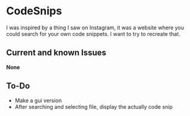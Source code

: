 # CodeSnips
I was inspired by a thing I saw on Instagram, it was a website where you could search for your own code snippets. I want to try to recreate that. 

## Current and known Issues
**None**

## To-Do
*   Make a gui version
*   After searching and selecting file, display the actually code snip
